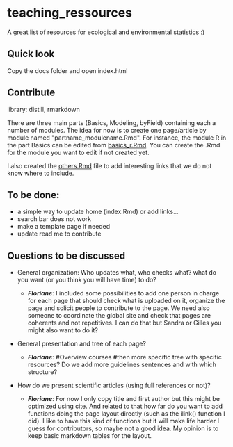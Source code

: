 # teaching_ressources
A great list of resources for ecological and environmental statistics :)


## Quick look
Copy the docs folder and open index.html

## Contribute
library: distill, rmarkdown

There are three main parts (Basics, Modeling, byField) containing each a number of modules. The idea for now is to create one page/article by module named "partname_modulename.Rmd". For instance, the module R in the part Basics can be edited from [basics_r.Rmd](basics_r.Rmd). You can create the .Rmd for the module you want to edit if not created yet.

I also created the [others.Rmd](others.Rmd) file to add interesting links that we do not know where to include.

## To be done:
- a simple way to update home (index.Rmd) or add links...
- search bar does not work
- make a template page if needed
- update read me to contribute

## Questions to be discussed
- General organization: Who updates what, who checks what? what do you want (or you think you will have time) to do?
    - ***Floriane***: I included some possibilities to add one person in charge for each page that should check what is uploaded on it, organize the page and solicit people to contribute to the page. We need also someone to coordinate the global site and check that pages are coherents and not repetitives. I can do that but Sandra or Gilles you might also want to do it?

- General presentation and tree of each page?
    - ***Floriane***: #Overview courses #then more specific tree with specific resources? Do we add more guidelines sentences and with which structure?

- How do we present scientific articles (using full references or not)? 
    - ***Floriane***: For now I only copy title and first author but this might be optimized using cite. And related to that how far do you want to add functions doing the page layout directly (such as the ilink() function I did). I like to have this kind of functions but it will make life harder I guess for contributors, so maybe not a good idea. My opinion is to keep basic markdown tables for the layout.
